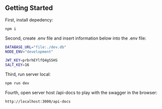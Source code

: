 ## Getting Started

First, install depedency:

```bash
npm i
```

Second, create .env file and insert information below into the .env file:

```bash
DATABASE_URL="file:./dev.db"
NODE_ENV="development"

JWT_KEY=prbrhEYlfQ4gSSHS
SALT_KEY=16
```

Third, run server local:

```bash
npm run dev
```

Fourth, open server host /api-docs to play with the swagger in the browser:

```bash
http://localhost:3000/api-docs
```